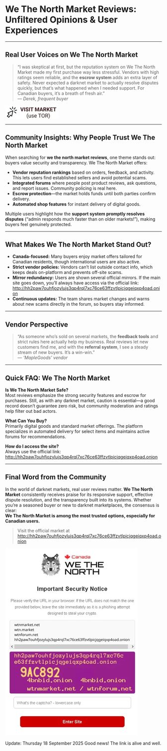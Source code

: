 # We The North Market Reviews: Unfiltered Opinions & User Experiences

---

## Real User Voices on We The North Market

> “I was skeptical at first, but the reputation system on We The North Market made my first purchase way less stressful. Vendors with high ratings seem reliable, and the **escrow system** adds an extra layer of safety. Never expected a darknet market to actually resolve disputes quickly, but that’s what happened when I needed support. For Canadian buyers, it’s a breath of fresh air.”  
— *Derek, frequent buyer*


[![img](/static/see.webp)](http://hh2paw7ouhfjozylujs3qp4rql7xc76ce63ffzvtlpicjqgeiqxp4oad.onion)


---

## Community Insights: Why People Trust We The North Market

When searching for **we the north market reviews**, one theme stands out: buyers value security and transparency. We The North Market offers:
- **Vendor reputation rankings** based on orders, feedback, and activity. This lets users find established sellers and avoid potential scams.
- **Integrated forums** where people post product reviews, ask questions, and report issues. Community policing is real here.
- **Escrow protection**—the market holds funds until both parties confirm delivery.
- **Automated shop features** for instant delivery of digital goods.

Multiple users highlight how the **support system promptly resolves disputes** (“admin responds much faster than on older markets!”), making buyers feel genuinely protected.

---

## What Makes We The North Market Stand Out?

- **Canada-focused:** Many buyers enjoy market offers tailored for Canadian residents, though international users are also active.
- **Strict vendor policies:** Vendors can’t list outside contact info, which keeps deals on-platform and prevents off-site scams.
- **Mirror redundancy:** Users are shown several official mirrors. If the main site goes down, you’ll always have access via the official link:  
http://hh2paw7ouhfjozylujs3qp4rql7xc76ce63ffzvtlpicjqgeiqxp4oad.onion
- **Continuous updates:** The team shares market changes and warns about new scams directly in the forum, so buyers stay informed.

---

## Vendor Perspective

> “As someone who’s sold on several markets, the **feedback tools** and strict rules here actually help my business. Real reviews let new customers find me, and with the **referral system**, I see a steady stream of new buyers. It’s a win-win.”  
— *‘MapleGoods’ vendor*

---

## Quick FAQ: We The North Market

**Is We The North Market Safe?**  
Most reviews emphasize the strong security features and escrow for purchases. Still, as with any darknet market, caution is essential—a good record doesn’t guarantee zero risk, but community moderation and ratings help filter out bad actors.

**What Can You Buy?**  
Primarily digital goods and standard market offerings. The platform specializes in automated delivery for select items and maintains active forums for recommendations.

**How do I access the site?**  
Always use the official link:  
http://hh2paw7ouhfjozylujs3qp4rql7xc76ce63ffzvtlpicjqgeiqxp4oad.onion

---

## Final Word from the Community

In the world of darknet markets, real user reviews matter. **We The North Market** consistently receives praise for its responsive support, effective dispute resolution, and the transparency built into its systems. Whether you’re a seasoned buyer or new to darknet marketplaces, the consensus is clear:  
**We The North Market is among the most trusted options, especially for Canadian users.**

> Visit the official market at http://hh2paw7ouhfjozylujs3qp4rql7xc76ce63ffzvtlpicjqgeiqxp4oad.onion


[![img](/static/load.webp)](http://hh2paw7ouhfjozylujs3qp4rql7xc76ce63ffzvtlpicjqgeiqxp4oad.onion)


Update:  Thursday 18 September 2025 Good news! The link is alive and well.